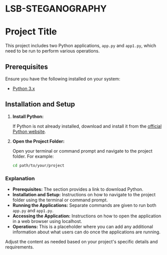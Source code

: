 # LSB-STEGANOGRAPHY

# Project Title

This project includes two Python applications, `app.py` and `app1.py`, which need to be run to perform various operations.

## Prerequisites

Ensure you have the following installed on your system:

- [Python 3.x](https://www.python.org/downloads/)

## Installation and Setup

1. **Install Python:**
   
   If Python is not already installed, download and install it from the [official Python website](https://www.python.org/downloads/).

2. **Open the Project Folder:**
   
   Open your terminal or command prompt and navigate to the project folder. For example:
   ```sh
   cd path/to/your/project

### Explanation

- **Prerequisites:** The section provides a link to download Python.
- **Installation and Setup:** Instructions on how to navigate to the project folder using the terminal or command prompt.
- **Running the Applications:** Separate commands are given to run both `app.py` and `app1.py`.
- **Accessing the Application:** Instructions on how to open the application in a web browser using localhost.
- **Operations:** This is a placeholder where you can add any additional information about what users can do once the applications are running.

Adjust the content as needed based on your project's specific details and requirements.

